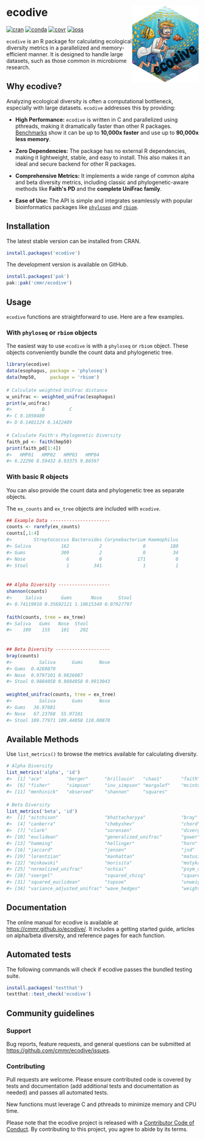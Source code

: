 # ecodive <img src="man/figures/logo.png" align="right" width="174" height="200" alt="ecodive logo" />

<!-- badges: start -->
[![cran](https://img.shields.io/cran/v/ecodive?logo=r&label=CRAN)](https://CRAN.R-project.org/package=ecodive)
[![conda](https://img.shields.io/conda/v/conda-forge/r-ecodive?logo=anaconda&label=conda)](https://anaconda.org/conda-forge/r-ecodive)
[![covr](https://img.shields.io/codecov/c/gh/cmmr/ecodive?logo=codecov)](https://app.codecov.io/gh/cmmr/ecodive)
[![joss](https://joss.theoj.org/papers/a93132f1a403729a2973a8fcc2be3685/status.svg)](https://joss.theoj.org/papers/a93132f1a403729a2973a8fcc2be3685)
<!-- badges: end -->

`ecodive` is an R package for calculating ecological diversity metrics in a
parallelized and memory-efficient manner. It is designed to handle large
datasets, such as those common in microbiome research.


## Why ecodive?

Analyzing ecological diversity is often a computational bottleneck, especially
with large datasets. `ecodive` addresses this by providing:

* **High Performance:** `ecodive` is written in C and parallelized using pthreads, making it dramatically faster than other R packages. [Benchmarks](https://cmmr.github.io/ecodive/articles/benchmark.html) show it can be up to **10,000x faster** and use up to **90,000x less memory**.

* **Zero Dependencies:** The package has no external R dependencies, making it lightweight, stable, and easy to install. This also makes it an ideal and secure backend for other R packages.

* **Comprehensive Metrics:** It implements a wide range of common alpha and beta diversity metrics, including classic and phylogenetic-aware methods like **Faith's PD** and the **complete UniFrac family**.

* **Ease of Use:** The API is simple and integrates seamlessly with popular bioinformatics packages like [`phyloseq`](http://joey711.github.io/phyloseq/) and [`rbiom`](https://cmmr.github.io/rbiom/).



## Installation

The latest stable version can be installed from CRAN.

``` r
install.packages('ecodive')
```

The development version is available on GitHub.

``` r
install.packages('pak')
pak::pak('cmmr/ecodive')
```


## Usage

`ecodive` functions are straightforward to use. Here are a few examples.


### With `phyloseq` or `rbiom` objects

The easiest way to use `ecodive` is with a `phyloseq` or `rbiom` object. These
objects conveniently bundle the count data and phylogenetic tree.

``` r
library(ecodive)
data(esophagus, package = 'phyloseq')
data(hmp50,     package = 'rbiom')

# Calculate weighted UniFrac distance
w_unifrac <- weighted_unifrac(esophagus)
print(w_unifrac)
#>           B         C
#> C 0.1050480          
#> D 0.1401124 0.1422409

# Calculate Faith's Phylogenetic Diversity
faith_pd <- faith(hmp50)
print(faith_pd[1:4])
#>   HMP01   HMP02   HMP03   HMP04 
#> 6.22296 8.59432 8.93375 9.86597 
```


### With basic R objects

You can also provide the count data and phylogenetic tree as separate objects.

The `ex_counts` and `ex_tree` objects are included with `ecodive`.

``` r
## Example Data ----------------------
counts <- rarefy(ex_counts)
counts[,1:4]
#>        Streptococcus Bacteroides Corynebacterium Haemophilus
#> Saliva           162           2               0         180
#> Gums             309           2               0          34
#> Nose               6           0             171           0
#> Stool              1         341               1           1


## Alpha Diversity -------------------
shannon(counts)
#>     Saliva       Gums       Nose      Stool 
#> 0.74119910 0.35692121 1.10615349 0.07927797 

faith(counts, tree = ex_tree)
#> Saliva   Gums   Nose  Stool 
#>    180    155    101    202 


## Beta Diversity --------------------
bray(counts)
#>          Saliva      Gums      Nose
#> Gums  0.4260870                    
#> Nose  0.9797101 0.9826087          
#> Stool 0.9884058 0.9884058 0.9913043

weighted_unifrac(counts, tree = ex_tree)
#>          Saliva      Gums      Nose
#> Gums   36.97681                    
#> Nose   67.23768  55.97101          
#> Stool 109.77971 109.44058 110.00870
```


## Available Methods

Use `list_metrics()` to browse the metrics available for calculating diversity.

``` r
# Alpha Diversity
list_metrics('alpha', 'id')
#>  [1] "ace"         "berger"      "brillouin"   "chao1"       "faith"      
#>  [6] "fisher"      "simpson"     "inv_simpson" "margalef"    "mcintosh"   
#> [11] "menhinick"   "observed"    "shannon"     "squares"    

# Beta Diversity
list_metrics('beta', 'id')
#>  [1] "aitchison"                 "bhattacharyya"             "bray"                     
#>  [4] "canberra"                  "chebyshev"                 "chord"                    
#>  [7] "clark"                     "sorensen"                  "divergence"               
#> [10] "euclidean"                 "generalized_unifrac"       "gower"                    
#> [13] "hamming"                   "hellinger"                 "horn"                     
#> [16] "jaccard"                   "jensen"                    "jsd"                      
#> [19] "lorentzian"                "manhattan"                 "matusita"                 
#> [22] "minkowski"                 "morisita"                  "motyka"                   
#> [25] "normalized_unifrac"        "ochiai"                    "psym_chisq"               
#> [28] "soergel"                   "squared_chisq"             "squared_chord"            
#> [31] "squared_euclidean"         "topsoe"                    "unweighted_unifrac"       
#> [34] "variance_adjusted_unifrac" "wave_hedges"               "weighted_unifrac"   
```


## Documentation

The online manual for ecodive is available at
<https://cmmr.github.io/ecodive/>. It includes a getting started guide,
articles on alpha/beta diversity, and reference pages for each function.



## Automated tests

The following commands will check if ecodive passes the bundled testing
suite.

``` r
install.packages('testthat')
testthat::test_check('ecodive')
```



## Community guidelines


### Support

Bug reports, feature requests, and general questions can be submitted at
<https://github.com/cmmr/ecodive/issues>.


### Contributing

Pull requests are welcome. Please ensure contributed code is covered by
tests and documentation (add additional tests and documentation as
needed) and passes all automated tests.

New functions must leverage C and pthreads to minimize memory and CPU time.

Please note that the ecodive project is released with a [Contributor Code of
Conduct](https://cmmr.github.io/ecodive/CODE_OF_CONDUCT.html). By contributing
to this project, you agree to abide by its terms.
